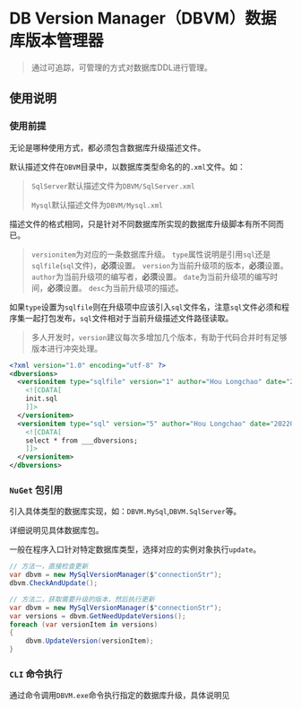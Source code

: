 # DB Version Manager（DBVM）数据库版本管理器

> 通过可追踪，可管理的方式对数据库DDL进行管理。

## 使用说明

### 使用前提

无论是哪种使用方式，都必须包含数据库升级描述文件。

默认描述文件在`DBVM`目录中，以数据库类型命名的的`.xml`文件。如：

> `SqlServer`默认描述文件为`DBVM/SqlServer.xml`
>
> `Mysql`默认描述文件为`DBVM/Mysql.xml`

描述文件的格式相同，只是针对不同数据库所实现的数据库升级脚本有所不同而已。

> `versionitem`为对应的一条数据库升级。
> `type`属性说明是引用`sql`还是`sqlfile`(`sql`文件)，**必须**设置。
> `version`为当前升级项的版本，**必须**设置。
> `author`为当前升级项的编写者，**必须**设置。
> `date`为当前升级项的编写时间，**必须**设置。
> `desc`为当前升级项的描述。



如果`type`设置为`sqlfile`则在升级项中应该引入`sql`文件名，注意`sql`文件必须和程序集一起打包发布，`sql`文件相对于当前升级描述文件路径读取。

> 多人开发时，`version`建议每次多增加几个版本，有助于代码合并时有足够版本进行冲突处理。

``` XML
<?xml version="1.0" encoding="utf-8" ?>
<dbversions>
  <versionitem type="sqlfile" version="1" author="Hou Longchao" date="20220101" desc="说明,脚本中不能使用GO等非标准SQL" >
    <![CDATA[
    init.sql
    ]]>
  </versionitem>
  <versionitem type="sql" version="5" author="Hou Longchao" date="20220101">
    <![CDATA[
    select * from ___dbversions;
    ]]>
  </versionitem>
</dbversions>
```

### `NuGet` 包引用

引入具体类型的数据库实现，如：`DBVM.MySql`,`DBVM.SqlServer`等。

详细说明见具体数据库包。

[DBVM.MySql/README.MD]: DBVM.MySql/README.MD	"DBVM.MySql/README.MD"
[DBVM.SqlServer/README.MD]: DBVM.SqlServer/README.MD	"DBVM.SqlServer/README.MD"
[DBVM.Postgres/README.MD]: DBVM.Postgres/README.MD	"DBVM.Postgres/README.MD"

一般在程序入口针对特定数据库类型，选择对应的实例对象执行`update`。

``` C#
// 方法一，直接检查更新
var dbvm = new MySqlVersionManager($"connectionStr");
dbvm.CheckAndUpdate();
```

``` C#
// 方法二，获取需要升级的版本，然后执行更新
var dbvm = new MySqlVersionManager($"connectionStr");
var versions = dbvm.GetNeedUpdateVersions();
foreach (var versionItem in versions)
{
    dbvm.UpdateVersion(versionItem);
}
```


### `CLI` 命令执行

通过命令调用`DBVM.exe`命令执行指定的数据库升级，具体说明见

[DBVM/README.MD]: DBVM/README.MD	"DBVM/README.MD"

